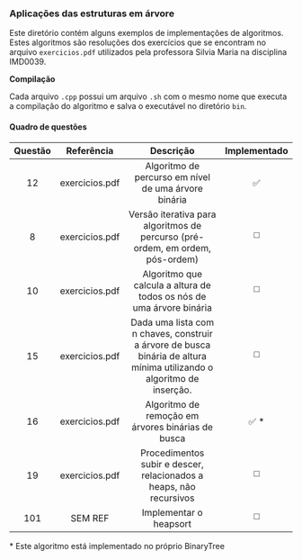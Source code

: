 ### Aplicações das estruturas em árvore
Este diretório contém alguns exemplos de implementações de algoritmos. Estes algoritmos são resoluções dos exercícios que se encontram no arquivo `exercicios.pdf` utilizados pela professora Silvia Maria na disciplina IMD0039.

**Compilação**

Cada arquivo `.cpp` possui um arquivo `.sh` com o mesmo nome que executa a compilação do algoritmo e salva o executável no diretório `bin`.

#### Quadro de questões

| Questão | Referência | Descrição | Implementado |
|:-------:|:----------:|:---------:|:------------:|
| 12 | exercicios.pdf | Algoritmo de percurso em nível de uma árvore binária | :white_check_mark: |
| 8 | exercicios.pdf | Versão iterativa para algoritmos de percurso (pré-ordem, em ordem, pós-ordem) | :white_medium_square: |
| 10 | exercicios.pdf | Algoritmo que calcula a altura de todos os nós de uma árvore binária | :white_medium_square: |
| 15 | exercicios.pdf | Dada uma lista com n chaves, construir a árvore de busca binária de altura mínima utilizando o algoritmo de inserção. | :white_medium_square: |
| 16 | exercicios.pdf | Algoritmo de remoção em árvores binárias de busca | :white_check_mark: * |
| 19 | exercicios.pdf | Procedimentos subir e descer, relacionados a heaps, não recursivos | :white_medium_square: |
| 101 | SEM REF | Implementar o heapsort | :white_medium_square: |

\* Este algoritmo está implementado no próprio BinaryTree